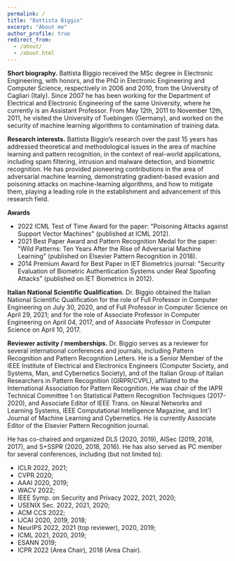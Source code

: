 ```yaml
---
permalink: /
title: "Battista Biggio"
excerpt: "About me"
author_profile: true
redirect_from: 
  - /about/
  - /about.html
---
```



**Short biography.** Battista Biggio received the MSc degree 
in Electronic Engineering, with honors, and the PhD in Electronic 
Engineering and Computer Science, respectively in 2006 and 2010, 
from the University of Cagliari (Italy). 
Since 2007 he has been working for the Department of Electrical 
and Electronic Engineering of the same University, 
where he currently is an Assistant Professor. 
From May 12th, 2011 to November 12th, 2011, 
he visited the University of Tuebingen (Germany), 
and worked on the security of machine learning algorithms 
to contamination of training data.

**Research interests.** Battista Biggio’s research over the past 15 years has addressed theoretical and methodological issues in the area of machine learning and pattern recognition, in the context of real-world applications, including spam filtering, intrusion and malware detection, and biometric recognition. He has provided pioneering contributions in the area of adversarial machine learning, demonstrating gradient-based evasion and poisoning attacks on machine-learning algorithms, and how to mitigate them, playing a leading role in the establishment and advancement of this research field.

**Awards**
- 2022 ICML Test of Time Award for the paper: "Poisoning Attacks against Support Vector Machines" (published at ICML 2012).
- 2021 Best Paper Award and Pattern Recognition Medal for the paper: "Wild Patterns: Ten Years After the Rise of Adversarial Machine Learning" (published on Elsevier Pattern Recognition in 2018).
- 2014 Premium Award for Best Paper in IET Biometrics journal: "Security Evaluation of Biometric Authentication Systems under Real Spoofing Attacks" (published on IET Biometrics in 2012).

**Italian National Scientific Qualification.** Dr. Biggio obtained 
the Italian National Scientific Qualification for the role of 
Full Professor in Computer Engineering on July 30, 2020, 
and of Full Professor in Computer Science on April 29, 2021; 
and for the role of Associate Professor in Computer Engineering 
on April 04, 2017, and of Associate Professor in Computer Science 
on April 10, 2017.
 
**Reviewer activity / memberships.** Dr. Biggio serves as a reviewer 
for several international conferences and journals, 
including Pattern Recognition and Pattern Recognition Letters. 
He is a Senior Member of the IEEE Institute of Electrical and 
Electronics Engineers (Computer Society, and Systems, Man, and 
Cybernetics Society), and of the Italian Group of Italian 
Researchers in Pattern Recognition (GIRPR/CVPL), 
affiliated to the International Association for Pattern Recognition. 
He was chair of the 
IAPR Technical Committee 1 on Statistical Pattern Recognition 
Techniques (2017-2020), and Associate Editor of
IEEE Trans. on Neural Networks and Learning Systems, 
IEEE Computational Intelligence Magazine, and Int'l Journal of Machine Learning and Cybernetics.
He is currently Associate Editor of the Elsevier Pattern Recognition journal.
 
He has co-chaired and organized DLS (2020, 2019), 
AISec (2019, 2018, 2017), and S+SSPR (2020, 2018, 2016). 
He has also served as PC member for several conferences, 
including (but not limited to):
- ICLR 2022, 2021;
- CVPR 2020;
- AAAI 2020, 2019;
- WACV 2022;
- IEEE Symp. on Security and Privacy 2022, 2021, 2020;
- USENIX Sec. 2022, 2021, 2020;
- ACM CCS 2022;
- IJCAI 2020, 2019, 2018;
- NeurIPS 2022, 2021 (top reviewer), 2020, 2019;
- ICML 2021, 2020, 2019;
- ESANN 2019;
- ICPR 2022 (Area Chair), 2018 (Area Chair).
